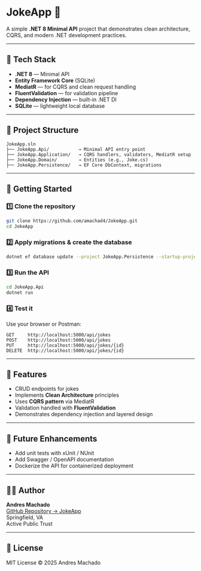 # JokeApp 🤣  
A simple **.NET 8 Minimal API** project that demonstrates clean architecture, CQRS, and modern .NET development practices.

---

## 🧱 Tech Stack
- **.NET 8** — Minimal API  
- **Entity Framework Core** (SQLite)  
- **MediatR** — for CQRS and clean request handling  
- **FluentValidation** — for validation pipeline  
- **Dependency Injection** — built-in .NET DI  
- **SQLite** — lightweight local database

---

## 📂 Project Structure
```
JokeApp.sln
├── JokeApp.Api/           → Minimal API entry point
├── JokeApp.Application/   → CQRS handlers, validators, MediatR setup
├── JokeApp.Domain/        → Entities (e.g., Joke.cs)
├── JokeApp.Persistence/   → EF Core DbContext, migrations
```

---

## 🚀 Getting Started
### 1️⃣ Clone the repository
```bash
git clone https://github.com/amachad4/JokeApp.git
cd JokeApp
```

### 2️⃣ Apply migrations & create the database
```bash
dotnet ef database update --project JokeApp.Persistence --startup-project JokeApp.Api
```

### 3️⃣ Run the API
```bash
cd JokeApp.Api
dotnet run
```

### 4️⃣ Test it
Use your browser or Postman:
```
GET     http://localhost:5000/api/jokes
POST    http://localhost:5000/api/jokes
PUT     http://localhost:5000/api/jokes/{id}
DELETE  http://localhost:5000/api/jokes/{id}
```

---

## 🧠 Features
- CRUD endpoints for jokes  
- Implements **Clean Architecture** principles  
- Uses **CQRS pattern** via MediatR  
- Validation handled with **FluentValidation**  
- Demonstrates dependency injection and layered design  

---

## 🧰 Future Enhancements
- Add unit tests with xUnit / NUnit  
- Add Swagger / OpenAPI documentation  
- Dockerize the API for containerized deployment  

---

## 🧑‍💻 Author
**Andres Machado**  
[GitHub Repository → JokeApp](https://github.com/amachad4/JokeApp)  
Springfield, VA  
Active Public Trust  

---

## 📄 License
MIT License © 2025 Andres Machado
